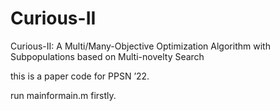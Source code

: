 # Curious-II
Curious-II: A Multi/Many-Objective Optimization Algorithm with Subpopulations based on Multi-novelty Search

this is a paper code for PPSN ’22.

run mainformain.m firstly.
